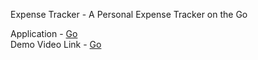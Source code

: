 Expense Tracker - A Personal Expense Tracker on the Go


Application - <a href="http://159.122.181.23:30840/">Go</a><br>
Demo Video Link - <a href="https://bit.ly/xpense-tracker-demo-video-1">Go</a>

